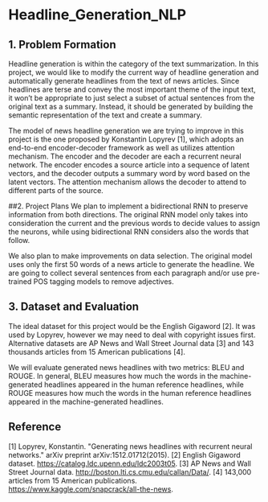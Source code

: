# Headline_Generation_NLP
## 1. Problem Formation
Headline generation is within the category of the text summarization. In this project, we would like to modify the current way of headline generation and automatically generate headlines from the text of news articles. Since headlines are terse and convey the most important theme of the input text, it won’t be appropriate to just select a subset of actual sentences from the original text as a summary. Instead, it should be generated by building the semantic representation of the text and create a summary. 

The model of news headline generation we are trying to improve in this project is the one proposed by Konstantin Lopyrev [1], which adopts an end-to-end encoder-decoder framework as well as utilizes attention mechanism. The encoder and the decoder are each a recurrent neural network. The encoder encodes a source article into a sequence of latent vectors, and the decoder outputs a summary word by word based on the latent vectors. The attention mechanism allows the decoder to attend to different parts of the source. 

##2. Project Plans
We plan to implement a bidirectional RNN to preserve information from both directions. The original RNN model only takes into consideration the current and the previous words to decide values to assign the neurons, while using bidirectional RNN considers also the words that follow. 

We also plan to make improvements on data selection. The original model uses only the first 50 words of a news article to generate the headline. We are going to collect several sentences from each paragraph and/or use pre-trained POS tagging models to remove adjectives.

## 3. Dataset and Evaluation
The ideal dataset for this project would be the English Gigaword [2]. It was used by Lopyrev, however we may need to deal with copyright issues first. Alternative datasets are AP News and Wall Street Journal data [3] and 143 thousands articles from 15 American publications [4]. 

We will evaluate generated news headlines with two metrics: BLEU and ROUGE. In general, BLEU measures how much the words in the machine-generated headlines appeared in the human reference headlines, while ROUGE measures how much the words in the human reference headlines appeared in the machine-generated headlines.
## Reference
[1] Lopyrev, Konstantin. "Generating news headlines with recurrent neural networks." arXiv preprint arXiv:1512.01712(2015).
[2] English Gigaword dataset. https://catalog.ldc.upenn.edu/ldc2003t05.
[3] AP News and Wall Street Journal data. http://boston.lti.cs.cmu.edu/callan/Data/.
[4] 143,000 articles from 15 American publications. https://www.kaggle.com/snapcrack/all-the-news.
